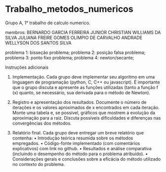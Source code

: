 # Trabalho_metodos_numericos
Grupo A, 1° trabalho de calculo numerico.  

membros:
BERNARDO GARCIA FERREIRA JUNIOR
CHRISTIAN WILLIAMS DA SILVA
JULIANA FREIRE GOMES
OLIMPIO DE CARVALHO ANDRADE                        	 
WELLYSON DOS SANTOS SILVA


problema 1: bisseção problema; 
problema 2: posição falsa problema; 
problema 3: ponto fixo problema; 
problema 4: newton/secante; 

Instruções adicionais

1. Implementação. Cada grupo deve implementar seu algoritmo em uma linguagem de programação (python, C, C++ ou javascript). É importante que o grupo discuta e apresente as funções utilizadas (tanto a função f (x) quanto, se necessário, sua derivada para o método de Newton).
 
2. Registro e apresentação dos resultados. Documente o número de iterações e os valores aproximados de x encontrados em cada iteração. Monte uma tabela e, se possível, gráficos que mostrem a evolução da aproximação para a raiz. Discuta possíveis dificuldades e diferenças nas convergências dos métodos.

3. Relatório final. Cada grupo deve entregar um breve relatório que contenha:
• Introdução teórica resumida sobre os métodos empregados.
• Código-fonte implementado (com comentários explicativos) com link no github.
• Resultados e análise comparativa (incluindo o desempenho do método para o problema atribuído).
• Considerações gerais e conclusões sobre a eficácia do método utilizado no contexto do problema.

